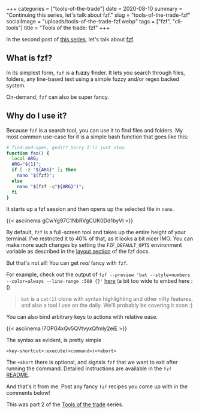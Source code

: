 +++
categories = ["tools-of-the-trade"]
date = 2020-08-10
summary = "Continuing this series, let's talk about fzf."
slug = "tools-of-the-trade-fzf"
socialImage = "uploads/tools-of-the-trade-fzf.webp"
tags = ["fzf", "cli-tools"]
title = "Tools of the trade: fzf"
+++

In the second post of [this series](/categories/tools-of-the-trade/), let's talk about [fzf](https://github.com/junegunn/fzf).

## What is fzf?

In its simplest form, `fzf` is a **f**u**zz**y **f**inder. It lets you search through files, folders, any line-based text using a simple fuzzy and/or regex backed system.

On-demand, `fzf` can also be super fancy.

## Why do I use it?

Because `fzf` is a search tool, you can use it to find files and folders. My most common use-case for it is a simple bash function that goes like this:

```bash
# find-and-open, gedit? Sorry I'll just stop.
function fao() {
  local ARG;
  ARG="${1}";
  if [ -z "${ARG}" ]; then
    nano "$(fzf)";
  else
    nano "$(fzf -q"${ARG}")";
  fi
}
```

It starts up a fzf session and then opens up the selected file in `nano`.

{{< asciinema gCwYg97C1NbRVgCUK0Dd1byVl >}}

By default, `fzf` is a full-screen tool and takes up the entire height of your terminal. I've restricted it to 40% of that, as it looks a bit nicer IMO. You can make more such changes by setting the `FZF_DEFAULT_OPTS` environment variable as described in the [layout section](https://github.com/junegunn/fzf#layout) of the fzf docs.

But that's not all! You can get _real_ fancy with `fzf`.

For example, check out the output of `fzf --preview 'bat --style=numbers --color=always --line-range :500 {}'` [here](https://asciinema.org/a/WFFx2negPw5iXbCZe1YlAZeqj) (a bit too wide to embed here :()

> `bat` is a `cat(1)` clone with syntax highlighting and other nifty features, and also a tool I use on the daily. We'll probably be covering it soon :)

You can also bind arbitrary keys to actions with relative ease.

{{< asciinema l7OPG4xQv5QVtvyxQfmly2eiE >}}

The syntax as evident, is pretty simple

```
<key-shortcut>:execute(<command>)<+abort>
```

The `+abort` there is optional, and signals `fzf` that we want to exit after running the command. Detailed instructions are available in the `fzf` [README](https://github.com/junegunn/fzf#readme).

And that's it from me. Post any fancy `fzf` recipes you come up with in the comments below!

This was part 2 of the [Tools of the trade](/categories/tools-of-the-trade/) series.
